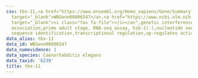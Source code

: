 ```yaml
---
csv: tbx-11,<a href="https://www.ensembl.org/Homo_sapiens/Gene/Summary?db=core;g=WBGene00006547"
  target="_blank">WBGene00006547</a>,<a href="https://www.ncbi.nlm.nih.gov/pubmed/30894454"
  target="_blank"><i class="fas fa-file"></i></a>",genetic interference,functional
  association,prime adult stage, RNA-seq assay, hsb-1(-),nucleotide sequence identification,nucleotide
  sequence identification,transcriptional regulation,up-regulates activity
data_alias: tbx-11
data_id: WBGene00006547
data_numevidence: 1
data_species: Caenorhabditis elegans
data_taxid: '6239'
title: tbx-11
---
```

